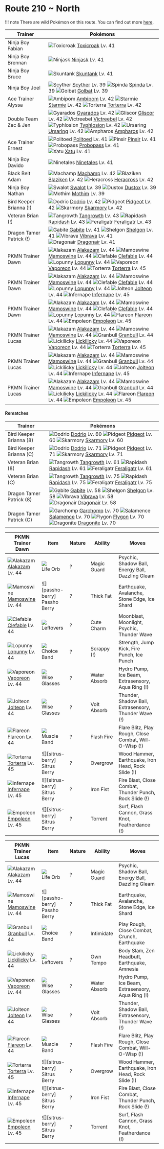 # Route 210 ~ North

!!! note
    There are wild Pokémon on this route. You can find out more [here](/wild_pokemon/route_210__north/).


Trainer                    | Pokémons
---                        | ---
Ninja Boy Fabian           | ![][454]  [Toxicroak] Lv. 41
Ninja Boy Brennan          | ![][291]  [Ninjask] Lv. 41
Ninja Boy Bruce            | ![][435]  [Skuntank] Lv. 41
Ninja Boy Joel             | ![][123]  [Scyther] Lv. 39  ![][327]  [Spinda] Lv. 39  ![][042]  [Golbat] Lv. 39
Ace Trainer Alyssa         | ![][424]  [Ambipom] Lv. 42  ![][121]  [Starmie] Lv. 42  ![][389]  [Torterra] Lv. 42
Double Team Zac & Jen      | ![][130]  [Gyarados] Lv. 42  ![][472]  [Gliscor] Lv. 42  ![][071]  [Victreebel] Lv. 42 <br> ![][157]  [Typhlosion] Lv. 42  ![][217]  [Ursaring] Lv. 42  ![][181]  [Ampharos] Lv. 42
Ace Trainer Ernest         | ![][186]  [Politoed] Lv. 41  ![][127]  [Pinsir] Lv. 41  ![][476]  [Probopass] Lv. 41 <br> ![][178]  [Xatu] Lv. 41
Ninja Boy Davido           | ![][038]  [Ninetales] Lv. 41
Black Belt Adam            | ![][068]  [Machamp] Lv. 42  ![][257]  [Blaziken] Lv. 42  ![][214]  [Heracross] Lv. 42
Ninja Boy Nathan           | ![][317]  [Swalot] Lv. 39  ![][269]  [Dustox] Lv. 39  ![][414]  [Mothim] Lv. 39
Bird Keeper Brianna (!)    | ![][085]  [Dodrio] Lv. 42  ![][018]  [Pidgeot] Lv. 42  ![][227]  [Skarmory] Lv. 42
Veteran Brian (!)          | ![][465]  [Tangrowth] Lv. 43  ![][078]  [Rapidash] Lv. 43  ![][160]  [Feraligatr] Lv. 43
Dragon Tamer Patrick (!)   | ![][444]  [Gabite] Lv. 41  ![][372]  [Shelgon] Lv. 41  ![][329]  [Vibrava] Lv. 41 <br> ![][148]  [Dragonair] Lv. 41
PKMN Trainer Dawn          | ![][065]  [Alakazam] Lv. 44  ![][473]  [Mamoswine] Lv. 44  ![][036]  [Clefable] Lv. 44 <br> ![][428]  [Lopunny] Lv. 44  ![][134]  [Vaporeon] Lv. 44  ![][389]  [Torterra] Lv. 45
PKMN Trainer Dawn          | ![][065]  [Alakazam] Lv. 44  ![][473]  [Mamoswine] Lv. 44  ![][036]  [Clefable] Lv. 44 <br> ![][428]  [Lopunny] Lv. 44  ![][135]  [Jolteon] Lv. 44  ![][392]  [Infernape] Lv. 45
PKMN Trainer Dawn          | ![][065]  [Alakazam] Lv. 44  ![][473]  [Mamoswine] Lv. 44  ![][036]  [Clefable] Lv. 44 <br> ![][428]  [Lopunny] Lv. 44  ![][136]  [Flareon] Lv. 44  ![][395]  [Empoleon] Lv. 45
PKMN Trainer Lucas         | ![][065]  [Alakazam] Lv. 44  ![][473]  [Mamoswine] Lv. 44  ![][210]  [Granbull] Lv. 44 <br> ![][463]  [Lickilicky] Lv. 44  ![][134]  [Vaporeon] Lv. 44  ![][389]  [Torterra] Lv. 45
PKMN Trainer Lucas         | ![][065]  [Alakazam] Lv. 44  ![][473]  [Mamoswine] Lv. 44  ![][210]  [Granbull] Lv. 44 <br> ![][463]  [Lickilicky] Lv. 44  ![][135]  [Jolteon] Lv. 44  ![][392]  [Infernape] Lv. 45
PKMN Trainer Lucas         | ![][065]  [Alakazam] Lv. 44  ![][473]  [Mamoswine] Lv. 44  ![][210]  [Granbull] Lv. 44 <br> ![][463]  [Lickilicky] Lv. 44  ![][136]  [Flareon] Lv. 44  ![][395]  [Empoleon] Lv. 45

#### Rematches

Trainer                    | Pokémons
---                        | ---
Bird Keeper Brianna (8)    | ![][085]  [Dodrio] Lv. 60  ![][018]  [Pidgeot] Lv. 60  ![][227]  [Skarmory] Lv. 60
Bird Keeper Brianna (C)    | ![][085]  [Dodrio] Lv. 71  ![][018]  [Pidgeot] Lv. 71  ![][227]  [Skarmory] Lv. 71
Veteran Brian (8)          | ![][465]  [Tangrowth] Lv. 61  ![][078]  [Rapidash] Lv. 61  ![][160]  [Feraligatr] Lv. 61
Veteran Brian (C)          | ![][465]  [Tangrowth] Lv. 75  ![][078]  [Rapidash] Lv. 75  ![][160]  [Feraligatr] Lv. 75
Dragon Tamer Patrick (8)   | ![][444]  [Gabite] Lv. 58  ![][372]  [Shelgon] Lv. 58  ![][329]  [Vibrava] Lv. 58 <br> ![][148]  [Dragonair] Lv. 58
Dragon Tamer Patrick (C)   | ![][445]  [Garchomp] Lv. 70  ![][373]  [Salamence] Lv. 70  ![][330]  [Flygon] Lv. 70 <br> ![][149]  [Dragonite] Lv. 70

PKMN Trainer Dawn  | Item         | Nature  | Ability       | Moves
---                | ---          | ---     | ---           | ---
![][065]<br> [Alakazam] Lv. 44        | ![][life-orb]<br> Life Orb              | ?        | Magic Guard         | Psychic, Shadow Ball, Energy Ball, Dazzling Gleam
![][473]<br> [Mamoswine] Lv. 44       | ![][passho-berry]<br> Passho Berry      | ?        | Thick Fat           | Earthquake, Avalanche, Stone Edge, Ice Shard
![][036]<br> [Clefable] Lv. 44        | ![][leftovers]<br> Leftovers            | ?        | Cute Charm          | Moonblast, Moonlight, Psychic, Thunder Wave
![][428]<br> [Lopunny] Lv. 44         | ![][choice-band]<br> Choice Band        | ?        | Scrappy (!)         | Strength, Jump Kick, Fire Punch, Ice Punch
![][134]<br> [Vaporeon] Lv. 44        | ![][wise-glasses]<br> Wise Glasses      | ?        | Water Absorb        | Hydro Pump, Ice Beam, Extrasensory, Aqua Ring           (!)
![][135]<br> [Jolteon] Lv. 44         | ![][wise-glasses]<br> Wise Glasses      | ?        | Volt Absorb         | Thunder, Shadow Ball, Extrasensory, Thunder Wave        (!)
![][136]<br> [Flareon] Lv. 44         | ![][muscle-band]<br> Muscle Band        | ?        | Flash Fire          | Flare Blitz, Play Rough, Close Combat, Will-O-Wisp      (!)
![][389]<br> [Torterra] Lv. 45        | ![][sitrus-berry]<br> Sitrus Berry      | ?        | Overgrow            | Wood Hammer, Earthquake, Iron Head, Rock Slide          (!)
![][392]<br> [Infernape] Lv. 45       | ![][sitrus-berry]<br> Sitrus Berry      | ?        | Iron Fist           | Fire Blast, Close Combat, Thunder Punch, Rock Slide     (!)
![][395]<br> [Empoleon] Lv. 45        | ![][sitrus-berry]<br> Sitrus Berry      | ?        | Torrent             | Surf, Flash Cannon, Grass Knot, Featherdance            (!)

PKMN Trainer Lucas  | Item         | Nature  | Ability       | Moves
---                 | ---          | ---     | ---           | ---
![][065]<br> [Alakazam] Lv. 44        | ![][life-orb]<br> Life Orb              | ?        | Magic Guard         | Psychic, Shadow Ball, Energy Ball, Dazzling Gleam
![][473]<br> [Mamoswine] Lv. 44       | ![][passho-berry]<br> Passho Berry      | ?        | Thick Fat           | Earthquake, Avalanche, Stone Edge, Ice Shard
![][210]<br> [Granbull] Lv. 44        | ![][choice-band]<br> Choice Band        | ?        | Intimidate          | Play Rough, Close Combat, Crunch, Earthquake
![][463]<br> [Lickilicky] Lv. 44      | ![][leftovers]<br> Leftovers            | ?        | Own Tempo           | Body Slam, Zen Headbutt, Earthquake, Amnesia
![][134]<br> [Vaporeon] Lv. 44        | ![][wise-glasses]<br> Wise Glasses      | ?        | Water Absorb        | Hydro Pump, Ice Beam, Extrasensory, Aqua Ring           (!)
![][135]<br> [Jolteon] Lv. 44         | ![][wise-glasses]<br> Wise Glasses      | ?        | Volt Absorb         | Thunder, Shadow Ball, Extrasensory, Thunder Wave        (!)
![][136]<br> [Flareon] Lv. 44         | ![][muscle-band]<br> Muscle Band        | ?        | Flash Fire          | Flare Blitz, Play Rough, Close Combat, Will-O-Wisp      (!)
![][389]<br> [Torterra] Lv. 45        | ![][sitrus-berry]<br> Sitrus Berry      | ?        | Overgrow            | Wood Hammer, Earthquake, Iron Head, Rock Slide          (!)
![][392]<br> [Infernape] Lv. 45       | ![][sitrus-berry]<br> Sitrus Berry      | ?        | Iron Fist           | Fire Blast, Close Combat, Thunder Punch, Rock Slide     (!)
![][395]<br> [Empoleon] Lv. 45        | ![][sitrus-berry]<br> Sitrus Berry      | ?        | Torrent             | Surf, Flash Cannon, Grass Knot, Featherdance            (!)


[018]: https://raw.githubusercontent.com/PokeAPI/sprites/master/sprites/pokemon/18.png "Pidgeot"
[036]: https://raw.githubusercontent.com/PokeAPI/sprites/master/sprites/pokemon/36.png "Clefable"
[038]: https://raw.githubusercontent.com/PokeAPI/sprites/master/sprites/pokemon/38.png "Ninetales"
[042]: https://raw.githubusercontent.com/PokeAPI/sprites/master/sprites/pokemon/42.png "Golbat"
[065]: https://raw.githubusercontent.com/PokeAPI/sprites/master/sprites/pokemon/65.png "Alakazam"
[068]: https://raw.githubusercontent.com/PokeAPI/sprites/master/sprites/pokemon/68.png "Machamp"
[071]: https://raw.githubusercontent.com/PokeAPI/sprites/master/sprites/pokemon/71.png "Victreebel"
[078]: https://raw.githubusercontent.com/PokeAPI/sprites/master/sprites/pokemon/78.png "Rapidash"
[085]: https://raw.githubusercontent.com/PokeAPI/sprites/master/sprites/pokemon/85.png "Dodrio"
[121]: https://raw.githubusercontent.com/PokeAPI/sprites/master/sprites/pokemon/121.png "Starmie"
[123]: https://raw.githubusercontent.com/PokeAPI/sprites/master/sprites/pokemon/123.png "Scyther"
[127]: https://raw.githubusercontent.com/PokeAPI/sprites/master/sprites/pokemon/127.png "Pinsir"
[130]: https://raw.githubusercontent.com/PokeAPI/sprites/master/sprites/pokemon/130.png "Gyarados"
[134]: https://raw.githubusercontent.com/PokeAPI/sprites/master/sprites/pokemon/134.png "Vaporeon"
[135]: https://raw.githubusercontent.com/PokeAPI/sprites/master/sprites/pokemon/135.png "Jolteon"
[136]: https://raw.githubusercontent.com/PokeAPI/sprites/master/sprites/pokemon/136.png "Flareon"
[148]: https://raw.githubusercontent.com/PokeAPI/sprites/master/sprites/pokemon/148.png "Dragonair"
[149]: https://raw.githubusercontent.com/PokeAPI/sprites/master/sprites/pokemon/149.png "Dragonite"
[157]: https://raw.githubusercontent.com/PokeAPI/sprites/master/sprites/pokemon/157.png "Typhlosion"
[160]: https://raw.githubusercontent.com/PokeAPI/sprites/master/sprites/pokemon/160.png "Feraligatr"
[178]: https://raw.githubusercontent.com/PokeAPI/sprites/master/sprites/pokemon/178.png "Xatu"
[181]: https://raw.githubusercontent.com/PokeAPI/sprites/master/sprites/pokemon/181.png "Ampharos"
[186]: https://raw.githubusercontent.com/PokeAPI/sprites/master/sprites/pokemon/186.png "Politoed"
[210]: https://raw.githubusercontent.com/PokeAPI/sprites/master/sprites/pokemon/210.png "Granbull"
[214]: https://raw.githubusercontent.com/PokeAPI/sprites/master/sprites/pokemon/214.png "Heracross"
[217]: https://raw.githubusercontent.com/PokeAPI/sprites/master/sprites/pokemon/217.png "Ursaring"
[227]: https://raw.githubusercontent.com/PokeAPI/sprites/master/sprites/pokemon/227.png "Skarmory"
[257]: https://raw.githubusercontent.com/PokeAPI/sprites/master/sprites/pokemon/257.png "Blaziken"
[269]: https://raw.githubusercontent.com/PokeAPI/sprites/master/sprites/pokemon/269.png "Dustox"
[291]: https://raw.githubusercontent.com/PokeAPI/sprites/master/sprites/pokemon/291.png "Ninjask"
[317]: https://raw.githubusercontent.com/PokeAPI/sprites/master/sprites/pokemon/317.png "Swalot"
[327]: https://raw.githubusercontent.com/PokeAPI/sprites/master/sprites/pokemon/327.png "Spinda"
[329]: https://raw.githubusercontent.com/PokeAPI/sprites/master/sprites/pokemon/329.png "Vibrava"
[330]: https://raw.githubusercontent.com/PokeAPI/sprites/master/sprites/pokemon/330.png "Flygon"
[372]: https://raw.githubusercontent.com/PokeAPI/sprites/master/sprites/pokemon/372.png "Shelgon"
[373]: https://raw.githubusercontent.com/PokeAPI/sprites/master/sprites/pokemon/373.png "Salamence"
[389]: https://raw.githubusercontent.com/PokeAPI/sprites/master/sprites/pokemon/389.png "Torterra"
[392]: https://raw.githubusercontent.com/PokeAPI/sprites/master/sprites/pokemon/392.png "Infernape"
[395]: https://raw.githubusercontent.com/PokeAPI/sprites/master/sprites/pokemon/395.png "Empoleon"
[414]: https://raw.githubusercontent.com/PokeAPI/sprites/master/sprites/pokemon/414.png "Mothim"
[424]: https://raw.githubusercontent.com/PokeAPI/sprites/master/sprites/pokemon/424.png "Ambipom"
[428]: https://raw.githubusercontent.com/PokeAPI/sprites/master/sprites/pokemon/428.png "Lopunny"
[435]: https://raw.githubusercontent.com/PokeAPI/sprites/master/sprites/pokemon/435.png "Skuntank"
[444]: https://raw.githubusercontent.com/PokeAPI/sprites/master/sprites/pokemon/444.png "Gabite"
[445]: https://raw.githubusercontent.com/PokeAPI/sprites/master/sprites/pokemon/445.png "Garchomp"
[454]: https://raw.githubusercontent.com/PokeAPI/sprites/master/sprites/pokemon/454.png "Toxicroak"
[463]: https://raw.githubusercontent.com/PokeAPI/sprites/master/sprites/pokemon/463.png "Lickilicky"
[465]: https://raw.githubusercontent.com/PokeAPI/sprites/master/sprites/pokemon/465.png "Tangrowth"
[472]: https://raw.githubusercontent.com/PokeAPI/sprites/master/sprites/pokemon/472.png "Gliscor"
[473]: https://raw.githubusercontent.com/PokeAPI/sprites/master/sprites/pokemon/473.png "Mamoswine"
[476]: https://raw.githubusercontent.com/PokeAPI/sprites/master/sprites/pokemon/476.png "Probopass"
[Pidgeot]: /pokemon_changes/018/
[Clefable]: /pokemon_changes/036/
[Ninetales]: /pokemon_changes/038/
[Golbat]: /pokemon_changes/042/
[Alakazam]: /pokemon_changes/065/
[Machamp]: /pokemon_changes/068/
[Victreebel]: /pokemon_changes/071/
[Rapidash]: /pokemon_changes/078/
[Dodrio]: /pokemon_changes/085/
[Starmie]: /pokemon_changes/121/
[Scyther]: /pokemon_changes/123/
[Pinsir]: /pokemon_changes/127/
[Gyarados]: /pokemon_changes/130/
[Vaporeon]: /pokemon_changes/134/
[Jolteon]: /pokemon_changes/135/
[Flareon]: /pokemon_changes/136/
[Dragonair]: /pokemon_changes/148/
[Dragonite]: /pokemon_changes/149/
[Typhlosion]: /pokemon_changes/157/
[Feraligatr]: /pokemon_changes/160/
[Xatu]: /pokemon_changes/178/
[Ampharos]: /pokemon_changes/181/
[Politoed]: /pokemon_changes/186/
[Granbull]: /pokemon_changes/210/
[Heracross]: /pokemon_changes/214/
[Ursaring]: /pokemon_changes/217/
[Skarmory]: /pokemon_changes/227/
[Blaziken]: /pokemon_changes/257/
[Dustox]: /pokemon_changes/269/
[Ninjask]: /pokemon_changes/291/
[Swalot]: /pokemon_changes/317/
[Spinda]: /pokemon_changes/327/
[Vibrava]: /pokemon_changes/329/
[Flygon]: /pokemon_changes/330/
[Shelgon]: /pokemon_changes/372/
[Salamence]: /pokemon_changes/373/
[Torterra]: /pokemon_changes/389/
[Infernape]: /pokemon_changes/392/
[Empoleon]: /pokemon_changes/395/
[Mothim]: /pokemon_changes/414/
[Ambipom]: /pokemon_changes/424/
[Lopunny]: /pokemon_changes/428/
[Skuntank]: /pokemon_changes/435/
[Gabite]: /pokemon_changes/444/
[Garchomp]: /pokemon_changes/445/
[Toxicroak]: /pokemon_changes/454/
[Lickilicky]: /pokemon_changes/463/
[Tangrowth]: /pokemon_changes/465/
[Gliscor]: /pokemon_changes/472/
[Mamoswine]: /pokemon_changes/473/
[Probopass]: /pokemon_changes/476/
[choice-band]: https://raw.githubusercontent.com/PokeAPI/sprites/master/sprites/items/choice-band.png
[wise-glasses]: https://raw.githubusercontent.com/PokeAPI/sprites/master/sprites/items/wise-glasses.png
[leftovers]: https://raw.githubusercontent.com/PokeAPI/sprites/master/sprites/items/leftovers.png
[life-orb]: https://raw.githubusercontent.com/PokeAPI/sprites/master/sprites/items/life-orb.png
[muscle-band]: https://raw.githubusercontent.com/PokeAPI/sprites/master/sprites/items/muscle-band.png
